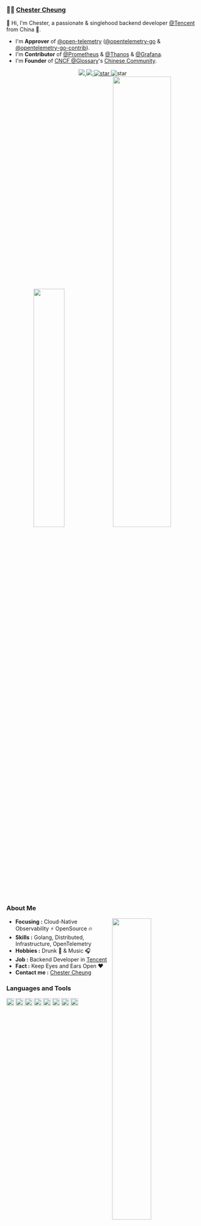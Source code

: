 ###  :man_technologist:  [Chester Cheung](https://hanyuancheung.github.io)

👋 Hi, I'm Chester, a passionate & singlehood backend developer [@Tencent](https://github.com/tencent) from China 🚀.

- I'm **Approver** of [@open-telemetry](https://github.com/open-telemetry) ([@opentelemetry-go](https://github.com/open-telemetry/opentelemetry-go) & [@opentelemetry-go-contrib](https://github.com/open-telemetry/opentelemetry-go-contrib)).
- I'm **Contributor** of [@Prometheus](https://github.com/prometheus) & [@Thanos](https://github.com/thanos-io/thanos/) & [@Grafana](https://github.com/grafana/grafana).
- I'm **Founder** of [CNCF @Glossary](https://github.com/cncf/glossary)'s [Chinese Community](https://glossary.cncf.io/zh-cn/).

<div align="center">
  <a title="github" target="_blank" href="https://github.com/Achuan-2">
    <img src="https://img.shields.io/badge/dynamic/json?label=GitHub&suffix=%20followers&query=%24.data.totalSubs&url=https%3A%2F%2Fapi.spencerwoo.com%2Fsubstats%2F%3Fsource%3Dgithub%26queryKey%3Dhanyuancheung&labelColor=282c34&color=353940&logo=github&longCache=true" >
  </a>
  <a href="mailto:cheung.zhy.csu@gmail.com">
    <img src="https://img.shields.io/badge/-Gmail-c14438?style=flat&logo=Gmail&logoColor=white"">
  </a>
  <a href="https://www.zhihu.com/people/la-la-la-la-la-la-la-ji-9">
    <img src="https://img.shields.io/badge/-ZhiHuer-blue?style=flat&logo=zhihu&logoColor=white" alt="star">
  </a>
    <img src="https://komarev.com/ghpvc/?username=hanyuancheung&color=green" alt="star">
</div>

<div align="center">
    <img width="40%" src="https://github-readme-streak-stats.herokuapp.com/?user=hanyuancheung" />
    <img width="55%" src="https://github-profile-summary-cards.vercel.app/api/cards/profile-details?username=hanyuancheung&theme=github">
</div>

### About Me

<div>
<img width="45%" align="right" src="https://github-readme-stats.vercel.app/api?username=hanyuancheung&show_icons=true&theme=dark&bg_color=30,e96443,904e95&title_color=fff&text_color=fff" />
</div>

-  **Focusing :** Cloud-Native Observability :zap: OpenSource :fire: 
-  **Skills :** Golang, Distributed, Infrastructure, OpenTelemetry
-  **Hobbies :** Drunk :beers: & Music :headphones:
-  **Job :** Backend Developer in [Tencent](https://github.com/tencent)
-  **Fact :** Keep Eyes and Ears Open :heart:
-  **Contact me :** [Chester Cheung](mailto:cheung.zhy.csu@gmail.com)

### Languages and Tools

<code><img height="20" src="https://img.shields.io/badge/-cncf-05122A?style=flat&logo=cncf"></code>
<code><img height="20" src="https://img.shields.io/badge/-prometheus-05122A?style=flat&logo=prometheus"></code>
<code><img height="20" src="https://img.shields.io/badge/-grafana-05122A?style=flat&logo=grafana"></code>
<code><img height="20" src="https://img.shields.io/badge/-golang-05122A?style=flat&logo=go"></code>
<code><img height="20" src="https://img.shields.io/badge/-rust-05122A?style=flat&logo=rust"></code>
<code><img height="20" src="https://img.shields.io/badge/-opentelemetry-05122A?style=flat&logo=opentelemetry"></code>
<code><img height="20" src="https://img.shields.io/badge/-redis-05122A?style=flat&logo=redis"></code>
<code><img height="20" src="https://img.shields.io/badge/-Python-05122A?style=flat&logo=python"></code>
